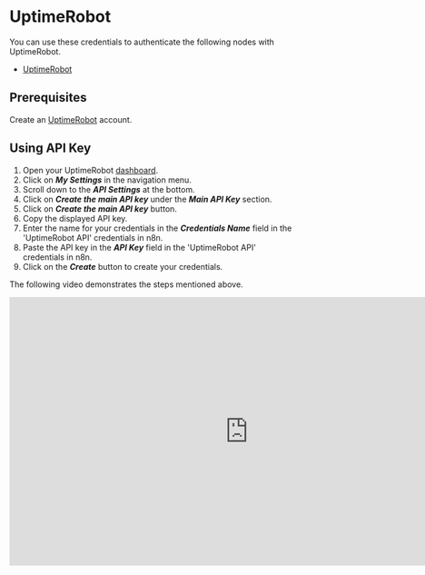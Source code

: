 # UptimeRobot

You can use these credentials to authenticate the following nodes with UptimeRobot.
- [UptimeRobot](/workflow/integrations/nodes/n8n-nodes-base.uptimeRobot/)

## Prerequisites

Create an [UptimeRobot](https://uptimeRobot.com/) account.

## Using API Key

1. Open your UptimeRobot [dashboard](https://uptimerobot.com/dashboard).
2. Click on ***My Settings*** in the navigation menu.
3. Scroll down to the ***API Settings*** at the bottom.
4. Click on ***Create the main API key*** under the ***Main API Key*** section.
4. Click on ***Create the main API key*** button.
5. Copy the displayed API key.
6. Enter the name for your credentials in the ***Credentials Name*** field in the 'UptimeRobot API' credentials in n8n.
7. Paste the API key in the ***API Key*** field in the 'UptimeRobot API' credentials in n8n.
8. Click on the ***Create*** button to create your credentials.

The following video demonstrates the steps mentioned above.

<div class="video-container">
<iframe width="840" height="472.5" src="https://www.youtube.com/embed/JGfBlAHktxs" frameborder="0" allow="accelerometer; autoplay; clipboard-write; encrypted-media; gyroscope; picture-in-picture" allowfullscreen></iframe>
</div>
